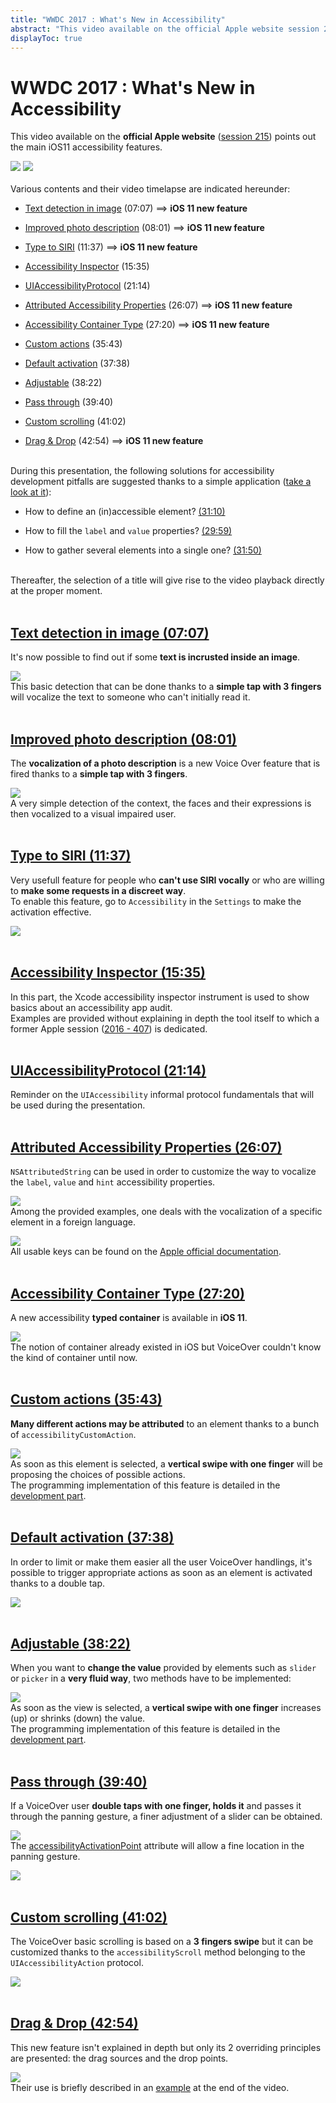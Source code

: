 ```yaml
---
title: "WWDC 2017 : What's New in Accessibility"
abstract: "This video available on the official Apple website session 215 points out the main iOS11 accessibility features"
displayToc: true
---
```


# WWDC 2017 : What's New in Accessibility

This video available on the **official Apple website** ([session 215](https://developer.apple.com/videos/play/wwdc2017/215/)) points out the main iOS11 accessibility features.

![](../../../../images/iOSdev/wwdc17-logo.png)
![](../../../../images/iOSdev/wwdc17-215.png)
<br><br>Various contents and their video timelapse are indicated hereunder:

- [Text detection in image](#text-detection-in-image-0707) (07:07) ⟹ **iOS 11 new feature**

- [Improved photo description](#improved-photo-description-0801) (08:01) ⟹ **iOS 11 new feature**

- [Type to SIRI](#type-to-siri-1137) (11:37) ⟹ **iOS 11 new feature**

- [Accessibility Inspector](#accessibility-inspector-1535) (15:35)

- [UIAccessibilityProtocol](#uiaccessibilityprotocol-2114) (21:14)

- [Attributed Accessibility Properties](#attributed-accessibility-properties-2607) (26:07) ⟹ **iOS 11 new feature**

- [Accessibility Container Type](#accessibility-container-type-2720) (27:20) ⟹ **iOS 11 new feature**

- [Custom actions](#custom-actions-3543) (35:43)

- [Default activation](#default-activation-3738) (37:38)

- [Adjustable](#adjustable-3822) (38:22)

- [Pass through](#pass-through-3940) (39:40)

- [Custom scrolling](#custom-scrolling-4102) (41:02)

- [Drag & Drop](#drag-drop-4254) (42:54) ⟹ **iOS 11 new feature**

<br>During this presentation, the following solutions for accessibility development pitfalls are suggested thanks to a simple application ([take a look at it](https://developer.apple.com/videos/play/wwdc2017/215/?time=1007)):

- How to define an (in)accessible element? [(31:10)](https://developer.apple.com/videos/play/wwdc2017/215/?time=1870)

- How to fill the `label` and `value` properties? [(29:59)](https://developer.apple.com/videos/play/wwdc2017/215/?time=1799)

- How to gather several elements into a single one? [(31:50)](https://developer.apple.com/videos/play/wwdc2017/215/?time=1910)

<br>Thereafter, the selection of a title will give rise to the video playback directly at the proper moment.
<br><br>
## [Text detection in image (07:07)](https://developer.apple.com/videos/play/wwdc2017/215/?time=427)
It's now possible to find out if some **text is incrusted inside an image**.

![](../../../../images/iOSdev/wwdc17-215-ImageTextDetection.png)
<br>This basic detection that can be done thanks to a **simple tap with 3 fingers** will vocalize the text to someone who 
can't initially read it.
<br><br>
## [Improved photo description (08:01)](https://developer.apple.com/videos/play/wwdc2017/215/?time=481)
The **vocalization of a photo description** is a new Voice Over feature that is fired thanks to a **simple tap with 3 fingers**.

![](../../../../images/iOSdev/wwdc17-215-ImprovedPhotoDescription.png)
<br>A very simple detection of the context, the faces and their expressions is then vocalized to a visual impaired user.
<br><br>
## [Type to SIRI (11:37)](https://developer.apple.com/videos/play/wwdc2017/215/?time=697)
Very usefull feature for people who **can't use SIRI vocally** or who are willing to **make some requests in a discreet way**.
<br>To enable this feature, go to `Accessibility` in the `Settings` to make the activation effective.

![](../../../../images/iOSdev/wwdc17-215-TypeToSiri.png)
<br><br>
## [Accessibility Inspector (15:35)](https://developer.apple.com/videos/play/wwdc2017/215/?time=935)
In this part, the Xcode accessibility inspector instrument is used to show basics about an accessibility app audit.
<br>Examples are provided without explaining in depth the tool itself to which a former Apple session ([2016 - 407](https://developer.apple.com/videos/play/wwdc2016/407/)) is dedicated.
<br><br>
## [UIAccessibilityProtocol (21:14)](https://developer.apple.com/videos/play/wwdc2017/215/?time=1274)
Reminder on the `UIAccessibility` informal protocol fundamentals that will be used during the presentation.
<br><img style="max-width: 450px; height: auto;" alt="" src="../../../../images/iOSdev/wwdc17-215-UIAccessibilityProtocol.png" />
<br><br>
## [Attributed Accessibility Properties (26:07)](https://developer.apple.com/videos/play/wwdc2017/215/?time=1567)
`NSAttributedString` can be used in order to customize the way to vocalize the `label`, `value` and `hint` accessibility properties.

![](../../../../images/iOSdev/wwdc17-215-AttributedStrings.png)
<br>Among the provided examples, one deals with the vocalization of a specific element in a foreign language.

![](../../../../images/iOSdev/wwdc17-215-AttributedStringsExample.png)
<br>All usable keys can be found on the [Apple official documentation](https://developer.apple.com/documentation/uikit/accessibility/uiaccessibility/speech_attributes_for_attributed_strings).
<br><br>
## [Accessibility Container Type (27:20)](https://developer.apple.com/videos/play/wwdc2017/215/?time=1640)
A new accessibility **typed container** is available in **iOS 11**.

![](../../../../images/iOSdev/wwdc17-215-ContainerType.png)
<br>The notion of container already existed in iOS but VoiceOver couldn't know the kind of container until now.
<br><br>
## [Custom actions (35:43)](https://developer.apple.com/videos/play/wwdc2017/215/?time=2143)
**Many different actions may be attributed** to an element thanks to a bunch of `accessibilityCustomAction`.

![](../../../../images/iOSdev/wwdc17-215-CustomActions.png)
<br>As soon as this element is selected, a **vertical swipe with one finger** will be proposing the choices of possible actions.
<br>The programming implementation of this feature is detailed in the [development part](../../../development/#custom-actions).
<br><br>
## [Default activation (37:38)](https://developer.apple.com/videos/play/wwdc2017/215/?time=2258)
In order to limit or make them easier all the user VoiceOver handlings, it's possible to trigger appropriate actions as soon as an element is activated thanks to a double tap.

![](../../../../images/iOSdev/wwdc17-215-DefaultAction.png)
<br><br>
## [Adjustable (38:22)](https://developer.apple.com/videos/play/wwdc2017/215/?time=2302)
When you want to **change the value** provided by elements such as `slider` or `picker` in a **very fluid way**, two methods have to be implemented:

![](../../../../images/iOSdev/wwdc17-215-AdjustableValues.png)
<br>As soon as the view is selected, a **vertical swipe with one finger** increases (up) or shrinks (down) the value.
<br>The programming implementation of this feature is detailed in the [development part](../../../development/#continuous-adjustable-values).
<br><br>
## [Pass through (39:40)](https://developer.apple.com/videos/play/wwdc2017/215/?time=2380)
If a VoiceOver user **double taps with one finger, holds it** and passes it through the panning gesture, a finer adjustment of a slider can be obtained.

![](../../../../images/iOSdev/wwdc17-215-PassThrough_1.png)
<br>The [accessibilityActivationPoint](../../../development/#modify-the-focus-area-of-voiceover) attribute will allow a fine location in the panning gesture.

![](../../../../images/iOSdev/wwdc17-215-PassThrough_2.png)
<br><br>
## [Custom scrolling (41:02)](https://developer.apple.com/videos/play/wwdc2017/215/?time=2462)
The VoiceOver basic scrolling is based on a **3 fingers swipe** but it can be customized thanks to the `accessibilityScroll` method belonging to the `UIAccessibilityAction` protocol.

![](../../../../images/iOSdev/wwdc17-215-CustomScrolling.png)
<br><br>
## [Drag & Drop (42:54)](https://developer.apple.com/videos/play/wwdc2017/215/?time=2574)
This new feature isn't explained in depth but only its 2 overriding principles are presented: the drag sources and the drop points.

![](../../../../images/iOSdev/wwdc17-215-DragAndDrop.png)
<br>Their use is briefly described in an [example](https://developer.apple.com/videos/play/wwdc2017/215/?time=2729) at the end of the video.
